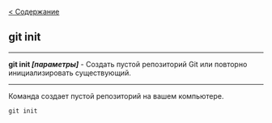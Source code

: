 [< Содержание](./readme.md)

## git init
---

**git init *[параметры]*** - Создать пустой репозиторий Git или повторно инициализировать существующий.

---
Команда создает пустой репозиторий на вашем компьютере. 

    git init 

